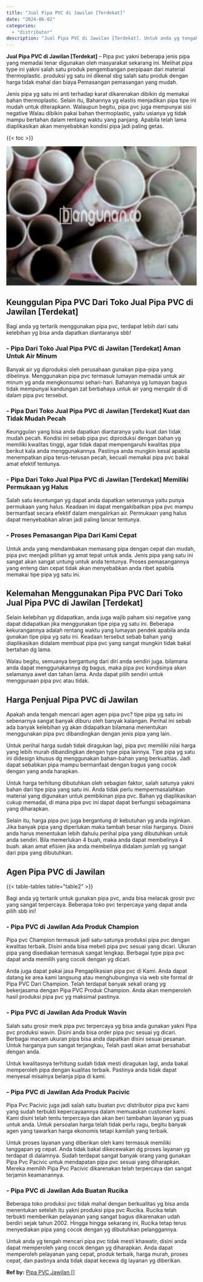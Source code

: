 ```yaml
---
title: "Jual Pipa PVC di Jawilan [Terdekat]"
date: "2024-06-02"
categories: 
  - "distributor"
description: "Jual Pipa PVC di Jawilan [Terdekat]. Untuk anda yg tengah mencari pipa pvc tidak mesti khawatir, disini anda dapat memperoleh yang cocok dengan yg diharapkan..."
---
```


**Jual Pipa PVC di Jawilan \[Terdekat\]** – Pipa pvc yakni beberapa jenis pipa yang memadai tenar digunakan oleh masyarakat sekarang ini. Melihat pipa type ini yakni salah satu produk pengembangan perpipaan dari material thermoplastic. produksi yg satu ini dikenal sbg salah satu produk dengan harga tidak mahal dan biaya Pemasangan pemasangan yang mudah.

Jenis pipa yg satu ini anti terhadap karat dikarenakan dibikin dg memakai bahan thermoplastic. Selain itu, Bahannya yg elastis menjadikan pipa tipe ini mudah untuk diterapkann. Walaupun begitu, pipa pvc juga mempunyai sisi negative Walau dibikin pakai bahan thermoplastic, yaitu usianya yg tidak mampu bertahan dalam rentang waktu yang panjang. Apabila telah lama diaplikasikan akan menyebabkan kondisi pipa jadi paling getas.

{{< toc >}}

![Jual Pipa PVC di Jawilan [Terdekat]](/images/jaul-pipa-pvc-34.png)

## Keunggulan Pipa PVC Dari Toko Jual Pipa PVC di Jawilan \[Terdekat\]

Bagi anda yg tertarik menggunakan pipa pvc, terdapat lebih dari satu kelebihan yg bisa anda dapatkan diantaranya sbb!

### \- Pipa Dari Toko Jual Pipa PVC di Jawilan \[Terdekat\] Aman Untuk Air Minum

Banyak air yg diproduksi oleh perusahaan gunakan pipa-pipa yang dibelinya. Menggunakan pipa pvc termasuk lumayan memadai untuk air minum yg anda mengkonsumsi sehari-hari. Bahannya yg lumayan bagus tidak mempunyai kandungan zat berbahaya untuk air yang mengalir di di dalam pipa pvc tersebut.

### \- Pipa Dari Toko Jual Pipa PVC di Jawilan \[Terdekat\] Kuat dan Tidak Mudah Pecah

Keunggulan yang bisa anda dapatkan diantaranya yaitu kuat dan tidak mudah pecah. Kondisi ini sebab pipa pvc diproduksi dengan bahan yg memiliki kwalitas tinggi, agar tidak dapat mempengaruhi kwalitas pipa berikut kala anda menggunakannya. Pastinya anda mungkin kesal apabila menempatkan pipa terus-terusan pecah, kecuali memakai pipa pvc bakal amat efektif tentunya.

### \- Pipa Dari Toko Jual Pipa PVC di Jawilan \[Terdekat\] Memiliki Permukaan yg Halus

Salah satu keuntungan yg dapat anda dapatkan seterusnya yaitu punya permukaan yang halus. Keadaan ini dapat mengakibatkan pipa pvc mampu bermanfaat secara efektif dalam mengalirkan air. Permukaan yang halus dapat menyebabkan aliran jadi paling lancar tentunya.

### \- Proses Pemasangan Pipa Dari Kami Cepat

Untuk anda yang mendambakan memasang pipa dengan cepat dan mudah, pipa pvc menjadi pilihan yg amat tepat untuk anda. Jenis pipa yang satu ini sangat akan sangat untung untuk anda tentunya. Proses pemasangannya yang enteng dan cepat tidak akan menyebabkan anda ribet apabila memakai tipe pipa yg satu ini.

## Kelemahan Menggunakan Pipa PVC Dari Toko Jual Pipa PVC di Jawilan \[Terdekat\]

Selain kelebihan yg didapatkan, anda juga wajib paham sisi negative yang dapat didapatkan jika menggunakan tipe pipa yg satu ini. Beberapa kekurangannya adalah rentang waktu yang lumayan pendek apabila anda gunakan tipe pipa yg satu ini. Keadaan tersebut sebab bahan yang diaplikasikan didalam membuat pipa pvc yang sangat mungkin tidak bakal bertahan dg lama.

Walau begitu, semuanya bergantung dari diri anda sendiri juga. bilamana anda dapat menggunakannya dg bagus, maka pipa pvc kondisinya akan selamanya awet dan tahan lama. Anda dapat pilih sendiri untuk menggunaan pipa pvc atau tidak.

## Harga Penjual Pipa PVC di Jawilan

Apakah anda tengah mencari agen agen pipa pvc? tipe pipa yg satu ini sebenarnya sangat banyak diburu oleh banyak kalangan. Perihal ini sebab ada banyak kelebihan yg akan didapatkan bilamana menentukan menggunakan pipa pvc dibandingkan dengan jenis pipa yang lain.

Untuk perihal harga sudah tidak diragukan lagi, pipa pvc memiliki nilai harga yang lebih murah dibandingkan dengan type pipa lainnya. Tipe pipa yg satu ini didesign khusus dg menggunakan bahan-bahan yang berkualtias. Jadi dapat sebabkan pipa mampu bermanfaat dengan bagus yang cocok dengan yang anda harapkan.

Untuk harga terhitung dibutuhkan oleh sebagian faktor, salah satunya yakni bahan dari tipe pipa yang satu ini. Anda tidak perlu mempermasalahkan material yang digunakan untuk pembikinan pipa pvc. Bahan yg diaplikasikan cukup memadai, di mana pipa pvc ini dapat dapat berfungsi sebagaimana yang diharapkan.

Selain itu, harga pipa pvc juga bergantung dr kebutuhan yg anda inginkan. Jika banyak pipa yang diperlukan maka tambah besar nilai harganya. Disini anda harus menentukan lebih dahulu perihal pipa yang dibutuhkan untuk anda sendiri. Bila memerlukan 4 buah, maka anda dapat membelinya 4 buah. akan amat efisien jika anda membelinya didalam jumlah yg sangat dari pipa yang dibutuhkan.

## Agen Pipa PVC di Jawilan

{{< table-tables table="table2" >}}

Bagi anda yg tertarik untuk gunakan pipa pvc, anda bisa melacak grosir pvc yang sangat terpercaya. Beberapa toko pvc terpercaya yang dapat anda pilih sbb ini!

### \- Pipa PVC di Jawilan Ada Produk Champion

Pipa pvc Champion termasuk jadi satu-satunya produksi pipa pvc dengan kwalitas terbaik. Disini anda bisa mebeli pipa pvc sesuai yang dicari. Ukuran pipa yang disediakan termasuk sangat lengkap. Berbagai type pipa pvc dapat anda memilih yang cocok dengan yg dicari.

Anda juga dapat pakai jasa Pengaplikasian pipa pvc di Kami. Anda dapat datang ke area kami langsung atau menghubunginya via web site formal dr Pipa PVC Dari Champion. Telah terdapat banyak sekali orang yg bekerjasama dengan Pipa PVC Produk Champion. Anda akan memperoleh hasil produksi pipa pvc yg maksimal pastinya.

### \- Pipa PVC di Jawilan Ada Produk Wavin

Salah satu grosir merk pipa pvc terpercaya yg bisa anda gunakan yakni Pipa pvc produksi wavin. Disini anda bisa order pipa pvc sesuai yg dicari. Berbagai macam ukuran pipa bisa anda dapatkan disini sesuai pesanan. Untuk harganya pun sangat terjangkau, Telah pasti akan amat bersahabat dengan anda.

Untuk kwalitasnya terhitung sudah tidak mesti diragukan lagi, anda bakal memperoleh pipa dengan kualitas terbaik. Pastinya anda tidak dapat menyesal misalnya belanja pipa di kami.

### \- Pipa PVC di Jawilan Ada Produk Pacivic

Pipa Pvc Pacivic juga jadi salah satu buatan pvc distributor pipa pvc kami yang sudah terbukti kepercayaannya dalam memuaskan customer kami. Kami disini telah tentu terpercaya dan akan beri tambahan layanan yg puas untuk anda. Untuk persoalan harga telah tidak perlu ragu, begitu banyak agen yang tawarkan harga ekonomis tetapi kamilah yang terbaik.

Untuk proses layanan yang diberikan oleh kami termasuk memiliki tanggapan yg cepat. Anda tidak bakal dikecewakan dg proses layanan yg terdapat di dalamnya. Sudah terdapat sangat banyak orang yang gunakan Pipa Pvc Pacivic untuk mendapatan pipa pvc sesuai yang diharapkan. Mereka memilih Pipa Pvc Pacivic dikarenakan telah terpercaya dan sangat terjamin keamanannya.

### \- Pipa PVC di Jawilan Ada Buatan Rucika

Beberapa toko produksi pvc tidak mahal dengan berkualitas yg bisa anda menentukan setelah itu yakni produksi pipa pvc Rucika. Rucika telah terbukti memberikan pelayanan yang sangat bagus dikarenakan udah berdiri sejak tahun 2002. Hingga hingga sekarang ini, Rucika tetap terus menyediakan pipa yang cocok dengan yg dibutuhkan pelanggannya.

Untuk anda yg tengah mencari pipa pvc tidak mesti khawatir, disini anda dapat memperoleh yang cocok dengan yg diharapkan. Anda dapat memperoleh pelayanan yang cepat, produk terbaik, harga murah, proses cepat, dan pastinya anda tidak dapat kecewa dg layanan yg diberikan.

**Ref by:** [Pipa PVC Jawilan []](https://id.wikipedia.org/wiki/Pipa)
